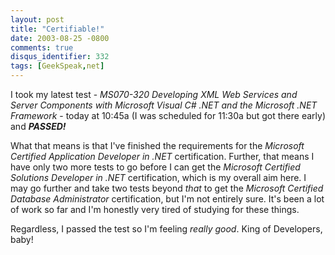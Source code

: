 ```yaml
---
layout: post
title: "Certifiable!"
date: 2003-08-25 -0800
comments: true
disqus_identifier: 332
tags: [GeekSpeak,net]
---
```

I took my latest test - *MS070-320 Developing XML Web Services and
Server Components with Microsoft Visual C\# .NET and the Microsoft .NET
Framework* - today at 10:45a (I was scheduled for 11:30a but got there
early) and ***PASSED!***
 
 What that means is that I've finished the requirements for the
*Microsoft Certified Application Developer in .NET* certification.
Further, that means I have only two more tests to go before I can get
the *Microsoft Certified Solutions Developer in .NET* certification,
which is my overall aim here. I may go further and take two tests beyond
*that* to get the *Microsoft Certified Database Administrator*
certification, but I'm not entirely sure. It's been a lot of work so far
and I'm honestly very tired of studying for these things.
 
 Regardless, I passed the test so I'm feeling *really good*. King of
Developers, baby!
